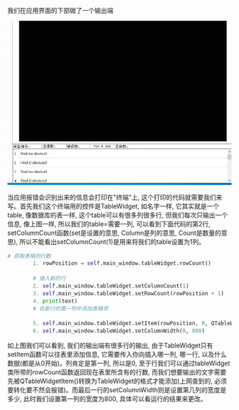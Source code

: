 我们在应用界面的下部做了一个输出端

<img src="../image/222.bmp"></img>

当应用报错会识别出来的信息会打印在"终端"上, 这个打印的代码就需要我们来写。首先我们这个终端用的控件是TableWidget, 如名字一样, 它其实就是一个table, 像数据库的表一样, 这个table可以有很多列很多行, 但我们每次只输出一个信息, 像上图一样, 所以我们的table=需要一列, 可以看到下面代码的第2行, setColumnCount函数(set是设置的意思, Column是列的意思, Count是数量的意思), 所以不能看出setColumnCount(1)是用来将我们的table设置为1列。

```python
# 获取表格的行数
        1. rowPosition = self.main_window.tableWidget.rowCount()

        # 插入新的行
        2. self.main_window.tableWidget.setColumnCount(1)
        3. self.main_window.tableWidget.setRowCount(rowPosition + 1)
        4. print(text)
        # 在新行的第一列中添加表格项

        5. self.main_window.tableWidget.setItem(rowPosition, 0, QTableWidgetItem(text))
        6. self.main_window.tableWidget.setColumnWidth(0, 800)
```
如上图我们可以看到, 我们的输出端有很多行的输出, 由于TableWidget只有setItem函数可以往表里添加信息, 它需要传入你向插入哪一列, 哪一行, 以及什么数据(都是从0开始)。列肯定是第一列, 所以是0, 至于行我们可以通过tableWidget类所带的rowCount函数返回现在表里所含有的行数, 而我们想要输出的文字需要先被QTableWidgetItem()转换为TableWidget的格式才能添加(上网查到的, 必须要转化要不然会报错)。而最后一行的setColumnWidth则是设置第几列的宽度是多少, 此时我们设置第一列的宽度为800, 具体可以看运行的结果来更改。
